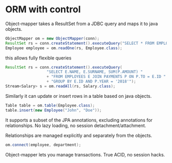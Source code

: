 # ORM with control

Object-mapper takes a ResultSet from a JDBC query and maps it to java objects.

```java
ObjectMapper om = new ObjectMapper(conn);
ResultSet rs = conn.createStatement().executeQuery("SELECT * FROM EMPLOYEES WHERE ID = 123");
Employee employee = om.readOne(rs, Employee.class);
```

this allows fully flexible queries

```java
ResultSet rs = conn.createStatement().executeQuery(
                  "SELECT E.NAME, E.SURNAME, SUM(P.AMOUNT) "
                  + "FROM EMPLOYEES E JOIN PAYMENTS P ON P.TO = E.ID "
                  + "GROUP BY E.ID AND P.YEAR = '2018'");
Stream<Salary> s = om.readAll(rs, Salary.class);
```

Similarly it can update or insert rows in a table based on java objects.

```java
Table table = om.table(Employee.class);
table.insert(new Employee("John", "Doe"));
```

It supports a subset of the JPA annotations, excluding annotations for relationships. No lazy loading, no session detachment/attachment.

Relationships are managed explicitly and separately from the objects.

```java
om.connect(employee, department);
```

Object-mapper lets you manage transactions. True ACID, no session hacks.
